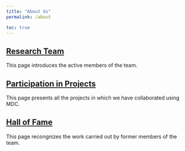 ```yaml
---
title: "About Us"
permalink: /about

toc: true
---
```


## [Research Team](/about/researchTeam)

This page introduces the active members of the team.

## [Participation in Projects](/about/projects)

This page presents all the projects in which we have collaborated using MDC.

## [Hall of Fame](/about/hallOfFame)

This page recongnizes the work carried out by former members of the team.
